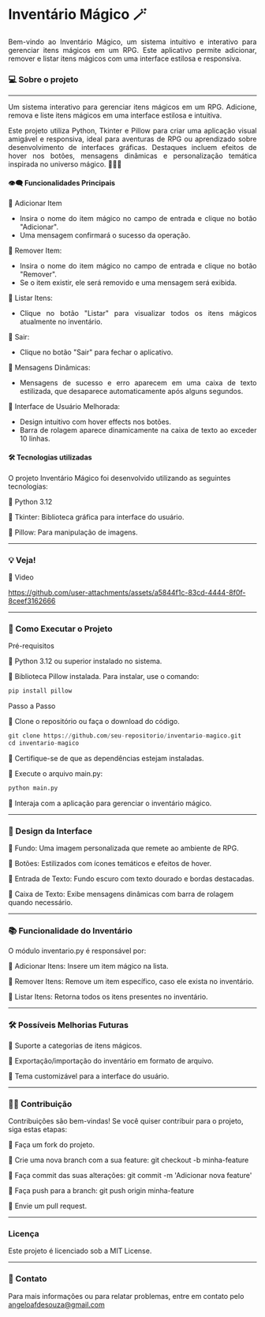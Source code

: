 # Inventário Mágico 🪄

<div align="justify">Bem-vindo ao Inventário Mágico, um sistema intuitivo e interativo para gerenciar itens mágicos em um RPG. Este aplicativo permite adicionar, remover e listar itens mágicos com uma interface estilosa e responsiva. </div>

### 💻 Sobre o projeto
---

<div align="justify"> Um sistema interativo para gerenciar itens mágicos em um RPG. Adicione, remova e liste itens mágicos em uma interface estilosa e intuitiva.

Este projeto utiliza Python, Tkinter e Pillow para criar uma aplicação visual amigável e responsiva, ideal para aventuras de RPG ou aprendizado sobre desenvolvimento de interfaces gráficas.
Destaques incluem efeitos de hover nos botões, mensagens dinâmicas e personalização temática inspirada no universo mágico. 🧙‍♂️✨

#### 👁️‍🗨️ Funcionalidades Principais

🔹 Adicionar Item
  - Insira o nome do item mágico no campo de entrada e clique no botão "Adicionar".
 - Uma mensagem confirmará o sucesso da operação.

🔹 Remover Item:
  - Insira o nome do item mágico no campo de entrada e clique no botão "Remover".
  - Se o item existir, ele será removido e uma mensagem será exibida.

🔹 Listar Itens:
  - Clique no botão "Listar" para visualizar todos os itens mágicos atualmente no inventário.

🔹 Sair:
  - Clique no botão "Sair" para fechar o aplicativo.

🔹 Mensagens Dinâmicas:
  - Mensagens de sucesso e erro aparecem em uma caixa de texto estilizada, que desaparece automaticamente após alguns segundos.

 🔹 Interface de Usuário Melhorada:
  - Design intuitivo com hover effects nos botões.
  - Barra de rolagem aparece dinamicamente na caixa de texto ao exceder 10 linhas.

</div>

#### 🛠 Tecnologias utilizadas

O projeto Inventário Mágico foi desenvolvido utilizando as seguintes tecnologias:

🔹 Python 3.12

🔹 Tkinter: Biblioteca gráfica para interface do usuário.

🔹 Pillow: Para manipulação de imagens.

---

### 💡 Veja!

🔹 Video


https://github.com/user-attachments/assets/a5844f1c-83cd-4444-8f0f-8ceef3162666



---

### 🔧 Como Executar o Projeto
Pré-requisitos

🔹 Python 3.12 ou superior instalado no sistema.

🔹 Biblioteca Pillow instalada. Para instalar, use o comando:

```python
pip install pillow
```
Passo a Passo

🔹 Clone o repositório ou faça o download do código.
```python
git clone https://github.com/seu-repositorio/inventario-magico.git
cd inventario-magico
```
🔹 Certifique-se de que as dependências estejam instaladas.

🔹 Execute o arquivo main.py:
```python
python main.py
```
🔹 Interaja com a aplicação para gerenciar o inventário mágico.

---

### 🎨 Design da Interface

🔹 Fundo: Uma imagem personalizada que remete ao ambiente de RPG.

🔹 Botões: Estilizados com ícones temáticos e efeitos de hover.

🔹 Entrada de Texto: Fundo escuro com texto dourado e bordas destacadas.

🔹 Caixa de Texto: Exibe mensagens dinâmicas com barra de rolagem quando necessário.

---

### 📚 Funcionalidade do Inventário

O módulo inventario.py é responsável por:

🔹 Adicionar Itens: Insere um item mágico na lista.

🔹 Remover Itens: Remove um item específico, caso ele exista no inventário.

🔹 Listar Itens: Retorna todos os itens presentes no inventário.

---

### 🛠 Possíveis Melhorias Futuras

🔹 Suporte a categorias de itens mágicos.

🔹 Exportação/importação do inventário em formato de arquivo.

🔹 Tema customizável para a interface do usuário.

---


###  🤝🏻 Contribuição

Contribuições são bem-vindas! Se você quiser contribuir para o projeto, siga estas etapas:

🔹 Faça um fork do projeto.

🔹 Crie uma nova branch com a sua feature: git checkout -b minha-feature

🔹 Faça commit das suas alterações: git commit -m 'Adicionar nova feature'

🔹 Faça push para a branch: git push origin minha-feature

🔹 Envie um pull request.

---
### Licença

Este projeto é licenciado sob a MIT License.

---
### 📧 Contato
Para mais informações ou para relatar problemas, entre em contato pelo angeloafdesouza@gmail.com


